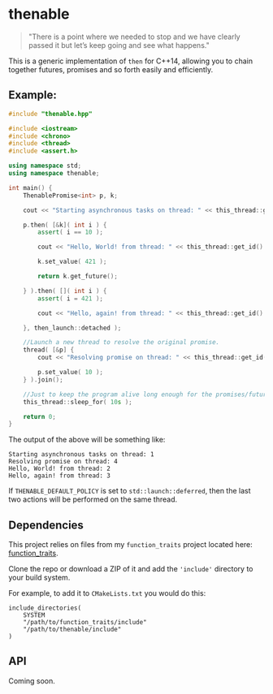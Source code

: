 thenable
========

> "There is a point where we needed to stop and we have clearly passed it but let’s keep going and see what happens."

This is a generic implementation of `then` for C++14, allowing you to chain together futures, promises and so forth easily and efficiently.

## Example:
```C++
#include "thenable.hpp"

#include <iostream>
#include <chrono>
#include <thread>
#include <assert.h>

using namespace std;
using namespace thenable;

int main() {
    ThenablePromise<int> p, k;

    cout << "Starting asynchronous tasks on thread: " << this_thread::get_id() << endl;

    p.then( [&k]( int i ) {
        assert( i == 10 );

        cout << "Hello, World! from thread: " << this_thread::get_id() << endl;

        k.set_value( 421 );

        return k.get_future();

    } ).then( []( int i ) {
        assert( i = 421 );

        cout << "Hello, again! from thread: " << this_thread::get_id() << endl;

    }, then_launch::detached );

    //Launch a new thread to resolve the original promise.
    thread( [&p] {
        cout << "Resolving promise on thread: " << this_thread::get_id() << endl;

        p.set_value( 10 );
    } ).join();

    //Just to keep the program alive long enough for the promises/futures to propagate.
    this_thread::sleep_for( 10s );

    return 0;
}

```

The output of the above will be something like:
```
Starting asynchronous tasks on thread: 1
Resolving promise on thread: 4
Hello, World! from thread: 2
Hello, again! from thread: 3
```

If `THENABLE_DEFAULT_POLICY` is set to `std::launch::deferred`, then the last two actions will be performed on the same thread.

## Dependencies

This project relies on files from my `function_traits` project located here: [function_traits](https://github.com/novacrazy/function_traits).

Clone the repo or download a ZIP of it and add the `'include'` directory to your build system.

For example, to add it to `CMakeLists.txt` you would do this:

```
include_directories(
    SYSTEM
    "/path/to/function_traits/include"
    "/path/to/thenable/include"
)
```

## API

Coming soon.
